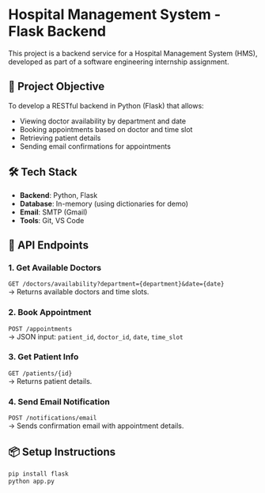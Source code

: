 # Hospital Management System - Flask Backend

This project is a backend service for a Hospital Management System (HMS), developed as part of a software engineering internship assignment.

## 📌 Project Objective

To develop a RESTful backend in Python (Flask) that allows:
- Viewing doctor availability by department and date
- Booking appointments based on doctor and time slot
- Retrieving patient details
- Sending email confirmations for appointments

## 🛠 Tech Stack

- **Backend**: Python, Flask
- **Database**: In-memory (using dictionaries for demo)
- **Email**: SMTP (Gmail)
- **Tools**: Git, VS Code

## 🚀 API Endpoints

### 1. Get Available Doctors
`GET /doctors/availability?department={department}&date={date}`  
→ Returns available doctors and time slots.

### 2. Book Appointment
`POST /appointments`  
→ JSON input: `patient_id`, `doctor_id`, `date`, `time_slot`

### 3. Get Patient Info
`GET /patients/{id}`  
→ Returns patient details.

### 4. Send Email Notification
`POST /notifications/email`  
→ Sends confirmation email with appointment details.

## 📦 Setup Instructions

```bash
pip install flask
python app.py
